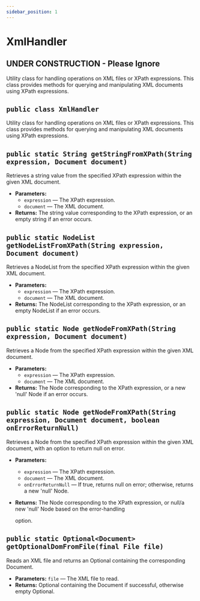 ```yaml
---
sidebar_position: 1
---
```


# XmlHandler

## UNDER CONSTRUCTION - Please Ignore

Utility class for handling operations on XML files or XPath expressions. This class provides methods for querying and manipulating XML documents using XPath expressions.

## `public class XmlHandler`

Utility class for handling operations on XML files or XPath expressions. This class provides methods for querying and manipulating XML documents using XPath expressions.

## `public static String getStringFromXPath(String expression, Document document)`

Retrieves a string value from the specified XPath expression within the given XML document.

 * **Parameters:**
   * `expression` — The XPath expression.
   * `document` — The XML document.
 * **Returns:** The string value corresponding to the XPath expression, or an empty string if an error occurs.

## `public static NodeList getNodeListFromXPath(String expression, Document document)`

Retrieves a NodeList from the specified XPath expression within the given XML document.

 * **Parameters:**
   * `expression` — The XPath expression.
   * `document` — The XML document.
 * **Returns:** The NodeList corresponding to the XPath expression, or an empty NodeList if an error occurs.

## `public static Node getNodeFromXPath(String expression, Document document)`

Retrieves a Node from the specified XPath expression within the given XML document.

 * **Parameters:**
   * `expression` — The XPath expression.
   * `document` — The XML document.
 * **Returns:** The Node corresponding to the XPath expression, or a new 'null' Node if an error occurs.

## `public static Node getNodeFromXPath(String expression, Document document, boolean onErrorReturnNull)`

Retrieves a Node from the specified XPath expression within the given XML document, with an option to return null on error.

 * **Parameters:**
   * `expression` — The XPath expression.
   * `document` — The XML document.
   * `onErrorReturnNull` — If true, returns null on error; otherwise, returns a new 'null' Node.
 * **Returns:** The Node corresponding to the XPath expression, or null/a new 'null' Node based on the error-handling

     option.

## `public static Optional<Document> getOptionalDomFromFile(final File file)`

Reads an XML file and returns an Optional containing the corresponding Document.

 * **Parameters:** `file` — The XML file to read.
 * **Returns:** Optional containing the Document if successful, otherwise empty Optional.

